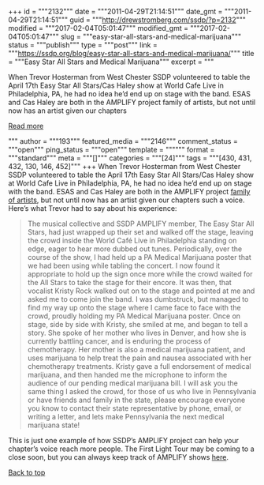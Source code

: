 +++
id = """2132"""
date = """2011-04-29T21:14:51"""
date_gmt = """2011-04-29T21:14:51"""
guid = """http://drewstromberg.com/ssdp/?p=2132"""
modified = """2017-02-04T05:01:47"""
modified_gmt = """2017-02-04T05:01:47"""
slug = """easy-star-all-stars-and-medical-marijuana"""
status = """publish"""
type = """post"""
link = """https://ssdp.org/blog/easy-star-all-stars-and-medical-marijuana/"""
title = """Easy Star All Stars and Medical Marijuana"""
excerpt = """<p>When Trevor Hosterman from West Chester SSDP volunteered to table the April 17th Easy Star All Stars/Cas Haley show at World Cafe Live in Philadelphia, PA, he had no idea he&#8217;d end up on stage with the band. ESAS and Cas Haley are both in the AMPLIFY project family of artists, but not until now has an artist given our chapters</p>
<div class="h10"></div>
<p><a class="more-link2 flat" href="https://ssdp.org/blog/easy-star-all-stars-and-medical-marijuana/">Read more</a></p>
"""
author = """193"""
featured_media = """2146"""
comment_status = """open"""
ping_status = """open"""
template = """"""
format = """standard"""
meta = """[]"""
categories = """[24]"""
tags = """[430, 431, 432, 130, 146, 452]"""
+++
When Trevor Hosterman from West Chester SSDP volunteered to table the April 17th Easy Star All Stars/Cas Haley show at World Cafe Live in Philadelphia, PA, he had no idea he&#8217;d end up on stage with the band. ESAS and Cas Haley are both in the AMPLIFY project <a href="http://ssdp.org/amplify/amplifiers">family of artists</a>, but not until now has an artist given our chapters such a voice. Here&#8217;s what Trevor had to say about his experience:
<blockquote>The musical collective and SSDP AMPLIFY member, The Easy Star All Stars, had just wrapped up their set and walked off the stage, leaving the crowd inside the World Café Live in Philadelphia standing on edge, eager to hear more dubbed out tunes. Periodically, over the course of the show, I had held up a PA Medical Marijuana poster that we had been using while tabling the concert. I now found it appropriate to hold up the sign once more while the crowd waited for the All Stars to take the stage for their encore. It was then, that vocalist Kristy Rock walked out on to the stage and pointed at me and asked me to come join the band. I was dumbstruck, but managed to find my way up onto the stage where I came face to face with the crowd, proudly holding my PA Medical Marijuana poster. Once on stage, side by side with Kristy, she smiled at me, and began to tell a story. She spoke of her mother who lives in Denver, and how she is currently battling cancer, and is enduring the process of chemotherapy. Her mother is also a medical marijuana patient, and uses marijuana to help treat the pain and nausea associated with her chemotherapy treatments. Kristy gave a full endorsement of medical marijuana, and then handed me the microphone to inform the audience of our pending medical marijuana bill. I will ask you the same thing I asked the crowd, for those of us who live in Pennsylvania or have friends and family in the state, please encourage everyone you know to contact their state representative by phone, email, or writing a letter, and lets make Pennsylvania the next medical marijuana state!</blockquote>
This is just one example of how SSDP&#8217;s AMPLIFY project can help your chapter&#8217;s voice reach more people. The First Light Tour may be coming to a close soon, but you can always keep track of AMPLIFY shows <a href="http://ssdp.org/amplify/students">here</a>.

<a title="Back to Top" href="http://ssdp.org/news/blog/easy-star-all-stars-help-spread-the-pa-medical-marijuana-message#top">Back to top</a>
